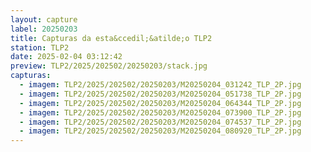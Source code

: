 ```yaml
---
layout: capture
label: 20250203
title: Capturas da esta&ccedil;&atilde;o TLP2
station: TLP2
date: 2025-02-04 03:12:42
preview: TLP2/2025/202502/20250203/stack.jpg
capturas:
  - imagem: TLP2/2025/202502/20250203/M20250204_031242_TLP_2P.jpg
  - imagem: TLP2/2025/202502/20250203/M20250204_051738_TLP_2P.jpg
  - imagem: TLP2/2025/202502/20250203/M20250204_064344_TLP_2P.jpg
  - imagem: TLP2/2025/202502/20250203/M20250204_073900_TLP_2P.jpg
  - imagem: TLP2/2025/202502/20250203/M20250204_074537_TLP_2P.jpg
  - imagem: TLP2/2025/202502/20250203/M20250204_080920_TLP_2P.jpg
---
```

